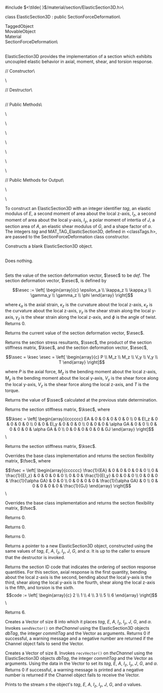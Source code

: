 \
\#include $<\tilde{ }$/material/section/ElasticSection3D.h$>$\

class ElasticSection3D : public SectionForceDeformation\

TaggedObject\
MovableObject\
Material\
SectionForceDeformation\

\
ElasticSection3D provides the implementation of a section which exhibits
uncoupled elastic behavior in axial, moment, shear, and torsion
response.

// Constructor\

\

// Destructor\

\
// Public Methods\

\

\

\

\

\

\

\

// Public Methods for Output\

\

\

To construct an ElasticSection3D with an integer identifier *tag*, an
elastic modulus of $E$, a second moment of area about the local z-axis,
$I_z$, a second moment of area about the local y-axis, $I_y$, a polar
moment of intertia of $J$, a section area of $A$, an elastic shear
modulus of $G$, and a shape factor of $\alpha$. The integers *tag* and
MAT_TAG_ElasticSection3D, defined in $<$classTags.h$>$, are passed to
the SectionForceDeformation class constructor.

Constructs a blank ElasticSection3D object.

\
Does nothing.

\
Sets the value of the section deformation vector, $\esec$ to be *def*.
The section deformation vector, $\esec$, is defined by

$$\esec := \left[
   \begin{array}{c}
       \epsilon_a \\
       \kappa_z   \\
       \kappa_y   \\
       \gamma_y   \\
       \gamma_z   \\
       \phi
   \end{array} 
 \right]$$

where $\epsilon_a$ is the axial strain, $\kappa_z$ is the curvature
about the local z-axis, $\kappa_z$ is the curvature about the local
z-axis, $\gamma_y$ is the shear strain along the local y-axis,
$\gamma_z$ is the shear strain along the local z-axis, and $\phi$ is the
angle of twist. Returns $0$.

Returns the current value of the section deformation vector, $\esec$.

Returns the section stress resultants, $\ssec$, the product of the
section stiffness matrix, $\ksec$, and the section deformation vector,
$\esec$,

$$\ssec = \ksec \esec = \left[
   \begin{array}{c}
       P     \\
       M_z   \\
       M_z   \\
       V_y   \\
       V_y   \\
       T
   \end{array} 
 \right]$$

where $P$ is the axial force, $M_z$ is the bending moment about the
local z-axis, $M_y$ is the bending moment about the local y-axis, $V_y$
is the shear force along the local y-axis, $V_z$ is the shear force
along the local z-axis, and $T$ is the torque.

Returns the value of $\ssec$ calculated at the previous state
determination.

Returns the section stiffness matrix, $\ksec$, where

$$\ksec = \left[
   \begin{array}{cccccc}
       EA &  0 &  0 & 0 & 0 & 0  \\
        0 & EI_z & 0 & 0 & 0 & 0 \\
        0 & 0 & EI_y & 0 & 0 & 0 \\
        0 & 0 & 0 & \alpha GA & 0 & 0 \\
        0 & 0 & 0 & 0 & \alpha GA & 0 \\
        0 & 0 & 0 & 0 & 0 & GJ
   \end{array} 
 \right]$$\

Returns the section stiffness matrix, $\ksec$.

Overrides the base class implementation and returns the section
flexibility matrix, $\fsec$, where

$$\fsec = \left[
   \begin{array}{cccccc}
       \frac{1}{EA} & 0 & 0 & 0 & 0 & 0 \\
       0 & \frac{1}{EI_z} & 0 & 0 & 0 & 0 \\
       0 & 0 & \frac{1}{EI_y} & 0 & 0 & 0 \\
       0 & 0 & 0 & \frac{1}{\alpha GA} & 0 & 0 \\ 
       0 & 0 & 0 & 0 & \frac{1}{\alpha GA} & 0 \\
       0 & 0 & 0 & 0 & 0 & \frac{1}{GJ}
   \end{array} 
 \right]$$\

Overrides the base class implementation and returns the section
flexibility matrix, $\fsec$.

Returns $0$.

Returns $0$.

Returns $0$.

Returns a pointer to a new ElasticSection3D object, constructed using
the same values of *tag*, $E$, $A$, $I_z$, $I_y$, $J$, $G$, and
$\alpha$. It is up to the caller to ensure that the destructor is
invoked.

Returns the section ID code that indicates the ordering of section
response quantities. For this section, axial response is the first
quantity, bending about the local z-axis is the second, bending about
the local y-axis is the third, shear along the local y-axis is the
fourth, shear along the local z-axis is the fifth, and torsion is the
sixth.
$$code := \left[
   \begin{array}{c}
       2 \\
       1 \\
       4 \\
       3 \\
       5 \\
       6
   \end{array} 
 \right]$$\

Returns 6.

Creates a Vector of size $8$ into which it places *tag*, $E$, $A$,
$I_z$, $I_y$, $J$, $G$, and $\alpha$. Invokes `sendVector()` on
*theChannel* using the ElasticSection3D objects *dbTag*, the integer
*commitTag* and the Vector as arguments. Returns $0$ if successful, a
warning message and a negative number are returned if the Channel object
fails to send the Vector.

Creates a Vector of size $8$. Invokes `recvVector()` on *theChannel*
using the ElasticSection3D objects *dbTag*, the integer *commitTag* and
the Vector as arguments. Using the data in the Vector to set its *tag*,
$E$, $A$, $I_z$, $I_y$, $J$, $G$, and $\alpha$. Returns $0$ if
successful, a warning message is printed and a negative number is
returned if the Channel object fails to receive the Vector.

Prints to the stream *s* the object's *tag*, $E$, $A$, $I_z$, $I_y$,
$J$, $G$, and $\alpha$ values.

